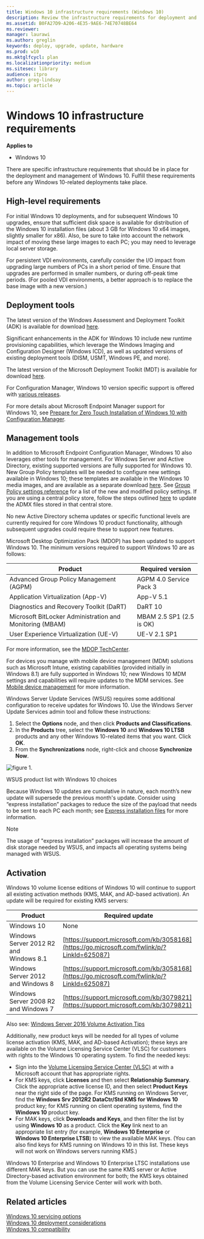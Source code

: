 ```yaml
---
title: Windows 10 infrastructure requirements (Windows 10)
description: Review the infrastructure requirements for deployment and management of Windows 10,  prior to significant Windows 10 deployments within your organization.
ms.assetid: B0FA27D9-A206-4E35-9AE6-74E70748BE64
ms.reviewer: 
manager: laurawi
ms.author: greglin
keywords: deploy, upgrade, update, hardware
ms.prod: w10
ms.mktglfcycl: plan
ms.localizationpriority: medium
ms.sitesec: library
audience: itpro
author: greg-lindsay
ms.topic: article
---
```


# Windows 10 infrastructure requirements


**Applies to**

-   Windows 10

There are specific infrastructure requirements that should be in place for the deployment and management of Windows 10. Fulfill these requirements before any Windows 10-related deployments take place.

## High-level requirements

For initial Windows 10 deployments, and for subsequent Windows 10 upgrades, ensure that sufficient disk space is available for distribution of the Windows 10 installation files (about 3 GB for Windows 10 x64 images, slightly smaller for x86). Also, be sure to take into account the network impact of moving these large images to each PC; you may need to leverage local server storage.

For persistent VDI environments, carefully consider the I/O impact from upgrading large numbers of PCs in a short period of time. Ensure that upgrades are performed in smaller numbers, or during off-peak time periods. (For pooled VDI environments, a better approach is to replace the base image with a new version.)

## Deployment tools

The latest version of the Windows Assessment and Deployment Toolkit (ADK) is available for download [here](/windows-hardware/get-started/adk-install).

Significant enhancements in the ADK for Windows 10 include new runtime provisioning capabilities, which leverage the Windows Imaging and Configuration Designer (Windows ICD), as well as updated versions of existing deployment tools (DISM, USMT, Windows PE, and more).

The latest version of the Microsoft Deployment Toolkit (MDT) is available for download [here](/mem/configmgr/mdt/release-notes).

For Configuration Manager, Windows 10 version specific support is offered with [various releases](/mem/configmgr/core/plan-design/configs/support-for-windows-10).

For more details about Microsoft Endpoint Manager support for Windows 10, see [Prepare for Zero Touch Installation of Windows 10 with Configuration Manager](../deploy-windows-cm/prepare-for-zero-touch-installation-of-windows-10-with-configuration-manager.md).

## Management tools

In addition to Microsoft Endpoint Configuration Manager, Windows 10 also leverages other tools for management. For Windows Server and Active Directory, existing supported versions are fully supported for Windows 10. New Group Policy templates will be needed to configure new settings available in Windows 10; these templates are available in the Windows 10 media images, and are available as a separate download [here](https://go.microsoft.com/fwlink/p/?LinkId=625081). See [Group Policy settings reference](https://go.microsoft.com/fwlink/p/?LinkId=625082) for a list of the new and modified policy settings. If you are using a central policy store, follow the steps outlined [here](/troubleshoot/windows-server/group-policy/create-central-store-domain-controller) to update the ADMX files stored in that central store.

No new Active Directory schema updates or specific functional levels are currently required for core Windows 10 product functionality, although subsequent upgrades could require these to support new features.

Microsoft Desktop Optimization Pack (MDOP) has been updated to support Windows 10. The minimum versions required to support Windows 10 are as follows:

| Product                                                  | Required version         |
|----------------------------------------------------------|--------------------------|
| Advanced Group Policy Management (AGPM)                  | AGPM 4.0 Service Pack 3  |
| Application Virtualization (App-V)                       | App-V 5.1                |
| Diagnostics and Recovery Toolkit (DaRT)                  | DaRT 10                  |
| Microsoft BitLocker Administration and Monitoring (MBAM) | MBAM 2.5 SP1 (2.5 is OK) |
| User Experience Virtualization (UE-V)                    | UE-V 2.1 SP1             |

For more information, see the [MDOP TechCenter](/microsoft-desktop-optimization-pack/).

For devices you manage with mobile device management (MDM) solutions such as Microsoft Intune, existing capabilities (provided initially in Windows 8.1) are fully supported in Windows 10; new Windows 10 MDM settings and capabilities will require updates to the MDM services. See [Mobile device management](/windows/client-management/mdm/) for more information.

Windows Server Update Services (WSUS) requires some additional configuration to receive updates for Windows 10. Use the Windows Server Update Services admin tool and follow these instructions:

1.  Select the **Options** node, and then click **Products and Classifications**.
2.  In the **Products** tree, select the **Windows 10** and **Windows 10 LTSB** products and any other Windows 10-related items that you want. Click **OK**.
3.  From the **Synchronizations** node, right-click and choose **Synchronize Now**.

![figure 1.](images/fig4-wsuslist.png)

WSUS product list with Windows 10 choices

Because Windows 10 updates are cumulative in nature, each month’s new update will supersede the previous month's update. Consider using “express installation” packages to reduce the size of the payload that needs to be sent to each PC each month; see [Express installation files](/previous-versions/windows/it-pro/windows-server-2008-R2-and-2008/dd939908(v=ws.10)) for more information.

> [!NOTE]
> The usage of "express installation" packages will increase the amount of disk storage needed by WSUS, and impacts all operating systems being managed with WSUS.

## Activation

Windows 10 volume license editions of Windows 10 will continue to support all existing activation methods (KMS, MAK, and AD-based activation). An update will be required for existing KMS servers:

| Product                                | Required update                                                                             |
|----------------------------------------|---------------------------------------------------------------------------------------------|
| Windows 10                             | None                                                                                        |
| Windows Server 2012 R2 and Windows 8.1 | [https://support.microsoft.com/kb/3058168](https://go.microsoft.com/fwlink/p/?LinkId=625087) |
| Windows Server 2012 and Windows 8      | [https://support.microsoft.com/kb/3058168](https://go.microsoft.com/fwlink/p/?LinkId=625087) |
| Windows Server 2008 R2 and Windows 7   | [https://support.microsoft.com/kb/3079821](https://support.microsoft.com/kb/3079821)                                                                   |

Also see: [Windows Server 2016 Volume Activation Tips](/archive/blogs/askcore/windows-server-2016-volume-activation-tips)

Additionally, new product keys will be needed for all types of volume license activation (KMS, MAK, and AD-based Activation); these keys are available on the Volume Licensing Service Center (VLSC) for customers with rights to the Windows 10 operating system. To find the needed keys:

-   Sign into the [Volume Licensing Service Center (VLSC)](https://go.microsoft.com/fwlink/p/?LinkId=625088) at with a Microsoft account that has appropriate rights.
-   For KMS keys, click **Licenses** and then select **Relationship Summary**. Click the appropriate active license ID, and then select **Product Keys** near the right side of the page. For KMS running on Windows Server, find the **Windows Srv 2012R2 DataCtr/Std KMS for Windows 10** product key; for KMS running on client operating systems, find the **Windows 10** product key.
-   For MAK keys, click **Downloads and Keys**, and then filter the list by using **Windows 10** as a product. Click the **Key** link next to an appropriate list entry (for example, **Windows 10 Enterprise** or **Windows 10 Enterprise LTSB**) to view the available MAK keys. (You can also find keys for KMS running on Windows 10 in this list. These keys will not work on Windows servers running KMS.)

Windows 10 Enterprise and Windows 10 Enterprise LTSC installations use different MAK keys. But you can use the same KMS server or Active Directory-based activation environment for both; the KMS keys obtained from the Volume Licensing Service Center will work with both.

## Related articles

[Windows 10 servicing options](../update/waas-servicing-strategy-windows-10-updates.md)<br>
[Windows 10 deployment considerations](windows-10-deployment-considerations.md)<br>
[Windows 10 compatibility](windows-10-compatibility.md)<br>

 

 